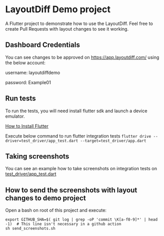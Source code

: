 # LayoutDiff Demo project

A Flutter project to demonstrate how to use the LayoutDiff. Feel free to create Pull Requests with layout changes to see it working.

## Dashboard Credentials

You can see changes to be approved on https://app.layoutdiff.com/ using the below account:

username: layoutdiffdemo

password: Example01

## Run tests

To run the tests, you will need install flutter sdk and launch a device emulator.

[How to Install Flutter](https://flutter.dev/docs/get-started/install)

Execute below command to run flutter integration tests
`flutter drive --driver=test_driver/app_test.dart --target=test_driver/app.dart`

## Taking screenshots
You can see an example how to take screenshots on integration tests on [test_driver/app_test.dart](https://github.com/LayoutDiff/layoutdiff-app-example/blob/master/test_driver/app_test.dart)

## How to send the screenshots with layout changes to demo project

Open a bash on root of this project and execute: 

```
export GITHUB_SHA=$( git log | grep -oP 'commit \K[a-f0-9]*' | head -1)  # This line isn't necessary in a github action
sh send_screenshots.sh
```
